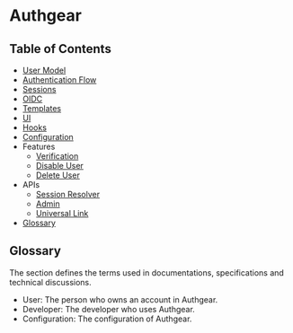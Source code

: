 # Authgear

## Table of Contents

  * [User Model](./user-model.md)
  * [Authentication Flow](./authentication.md)
  * [Sessions](./sessions.md)
  * [OIDC](./oidc.md)
  * [Templates](./templates.md)
  * [UI](./ui.md)
  * [Hooks](./hook.md)
  * [Configuration](./config.md)
  * Features
    * [Verification](./verification.md)
    * [Disable User](./disable-user.md)
    * [Delete User](./delete-user.md)
  * APIs
    * [Session Resolver](./api-resolver.md)
    * [Admin](./api-admin.md)
    * [Universal Link](./universal-link.md)
  * [Glossary](#glossary)

## Glossary

The section defines the terms used in documentations, specifications and technical discussions.

- User: The person who owns an account in Authgear.
- Developer: The developer who uses Authgear.
- Configuration: The configuration of Authgear.
